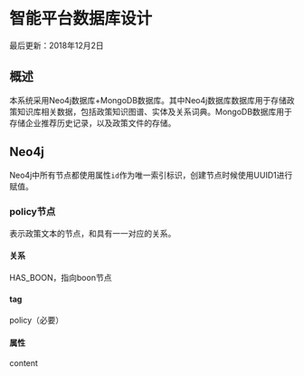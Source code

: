 # 智能平台数据库设计

最后更新：2018年12月2日

## 概述

本系统采用Neo4j数据库+MongoDB数据库。其中Neo4j数据库数据库用于存储政策知识库相关数据，包括政策知识图谱、实体及关系词典。MongoDB数据库用于存储企业推荐历史记录，以及政策文件的存储。

## Neo4j

Neo4j中所有节点都使用属性`id`作为唯一索引标识，创建节点时候使用UUID1进行赋值。

### policy节点

表示政策文本的节点，和具有一一对应的关系。

#### 关系

HAS_BOON，指向boon节点

#### tag

policy（必要）

#### 属性

content